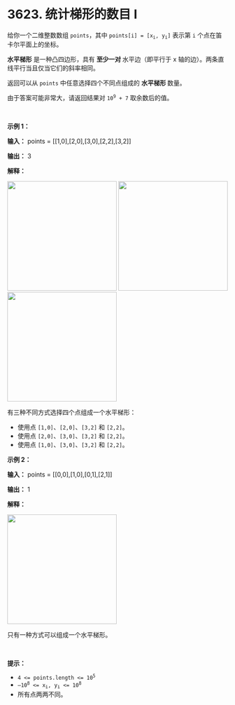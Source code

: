 # 3623. 统计梯形的数目 I 

<p data-end="189" data-start="146">给你一个二维整数数组 <code>points</code>，其中 <code>points[i] = [x<sub>i</sub>, y<sub>i</sub>]</code> 表示第 <code>i</code> 个点在笛卡尔平面上的坐标。</p>

<p data-end="579" data-start="405"><strong>水平梯形</strong> 是一种凸四边形，具有&nbsp;<strong data-end="496" data-start="475">至少一对&nbsp;</strong>水平边（即平行于 x 轴的边）。两条直线平行当且仅当它们的斜率相同。</p>

<p data-end="579" data-start="405">返回可以从 <code>points</code> 中任意选择四个不同点组成的&nbsp;<strong>水平梯形 </strong>数量。</p>

<p>由于答案可能非常大，请返回结果对 <code>10<sup>9</sup> + 7</code> 取余数后的值。</p>

<p>&nbsp;</p>

<p><strong class="example">示例 1：</strong></p>

<div class="example-block">
<p><strong>输入：</strong> <span class="example-io">points = [[1,0],[2,0],[3,0],[2,2],[3,2]]</span></p>

<p><strong>输出：</strong> <span class="example-io">3</span></p>

<p><strong>解释：</strong></p>

<p><img alt="" src="https://assets.leetcode.com/uploads/2025/05/01/desmos-graph-6.png" style="width: 250px; height: 250px;" /> <img alt="" src="https://assets.leetcode.com/uploads/2025/05/01/desmos-graph-7.png" style="width: 250px; height: 250px;" /> <img alt="" src="https://assets.leetcode.com/uploads/2025/05/01/desmos-graph-8.png" style="width: 250px; height: 250px;" /></p>

<p>有三种不同方式选择四个点组成一个水平梯形：</p>

<ul>
	<li data-end="247" data-start="193">使用点 <code data-end="213" data-start="206">[1,0]</code>、<code data-end="222" data-start="215">[2,0]</code>、<code data-end="231" data-start="224">[3,2]</code> 和 <code data-end="244" data-start="237">[2,2]</code>。</li>
	<li data-end="305" data-start="251">使用点 <code data-end="271" data-start="264">[2,0]</code>、<code data-end="280" data-start="273">[3,0]</code>、<code data-end="289" data-start="282">[3,2]</code> 和 <code data-end="302" data-start="295">[2,2]</code>。</li>
	<li data-end="361" data-start="309">使用点 <code data-end="329" data-start="322">[1,0]</code>、<code data-end="338" data-start="331">[3,0]</code>、<code data-end="347" data-start="340">[3,2]</code> 和 <code data-end="360" data-start="353">[2,2]</code>。</li>
</ul>
</div>

<p><strong class="example">示例 2：</strong></p>

<div class="example-block">
<p><strong>输入：</strong> <span class="example-io">points = [[0,0],[1,0],[0,1],[2,1]]</span></p>

<p><strong>输出：</strong> <span class="example-io">1</span></p>

<p><strong>解释：</strong></p>

<p><img alt="" src="https://assets.leetcode.com/uploads/2025/04/29/desmos-graph-5.png" style="width: 250px; height: 250px;" /></p>

<p>只有一种方式可以组成一个水平梯形。</p>
</div>

<p>&nbsp;</p>

<p><strong>提示：</strong></p>

<ul>
	<li><code>4 &lt;= points.length &lt;= 10<sup>5</sup></code></li>
	<li><code>–10<sup>8</sup> &lt;= x<sub>i</sub>, y<sub>i</sub> &lt;= 10<sup>8</sup></code></li>
	<li>所有点两两不同。</li>
</ul>
